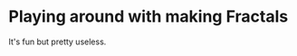 Playing around with making Fractals
===================================

It's fun but pretty useless.
